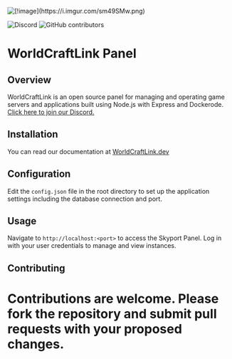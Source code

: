 
![\[!image\](https://i.imgur.com/sm49SMw.png)](https://i.imgur.com/sm49SMw.png)

![Discord](https://img.shields.io/discord/1253782902618194011?label=Discord&logo=Discord&logoColor=white&style=for-the-badge)
![GitHub contributors](https://img.shields.io/github/contributors/skyportlabs/panel?style=for-the-badge)

# WorldCraftLink Panel

## Overview
WorldCraftLink is an open source panel for managing and operating game servers and applications built using Node.js with Express and Dockerode. [Click here to join our Discord.](https://discord.gg/aeyd3A45Qt)

## Installation
You can read our documentation at [WorldCraftLink.dev]()

## Configuration
Edit the `config.json` file in the root directory to set up the application settings including the database connection and port.

## Usage
Navigate to `http://localhost:<port>` to access the Skyport Panel. Log in with your user credentials to manage and view instances.

## Contributing
Contributions are welcome. Please fork the repository and submit pull requests with your proposed changes.
=======

